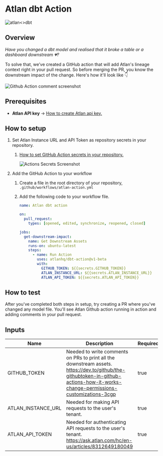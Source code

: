 # Atlan dbt Action

![atlan<>dbt](https://user-images.githubusercontent.com/14099191/209542321-54d5557e-8abf-4d9a-9f6d-dcacb856f25f.png)

## Overview

*Have you changed a dbt model and realised that it broke a table or a dashboard downstream 💔?*

To solve that, we’ve created a GitHub action that will add Atlan's lineage context right in your pull request. So before
merging the PR, you know the downstream impact of the change. Here's how it'll look like 👇

![Github Action comment screenshot](https://iili.io/HI7d0zB.png)

## Prerequisites

- **Atlan API key** → [How to create Atlan api key.](https://ask.atlan.com/hc/en-us/articles/8312649180049)

## How to setup

1. Set Atlan Instance URL and API Token as repository secrets in your repository.
    1. [How to set GitHub Action secrets in your repository.](https://github.com/Azure/actions-workflow-samples/blob/master/assets/create-secrets-for-GitHub-workflows.md#creating-secrets)

       ![Actions Secrets Screenshot](https://iili.io/HI7gfx2.png)

2. Add the GitHub Action to your workflow
    1. Create a file in the root directory of your repository, `.github/workflows/atlan-action.yml`
    2. Add the following code to your workflow file.

        ```yaml
        name: Atlan dbt action
        
        on:
          pull_request:
            types: [opened, edited, synchronize, reopened, closed]
        
        jobs:
          get-downstream-impact:
            name: Get Downstream Assets
            runs-on: ubuntu-latest
            steps:
              - name: Run Action
                uses: atlanhq/dbt-action@v1-beta
                with:
                  GITHUB_TOKEN: ${{secrets.GITHUB_TOKEN}}
                  ATLAN_INSTANCE_URL: ${{secrets.ATLAN_INSTANCE_URL}}
                  ATLAN_API_TOKEN: ${{secrets.ATLAN_API_TOKEN}}
        
        ```

## How to test

After you've completed both steps in setup, try creating a PR where you've changed any model file. You'll see Atlan
Github action running in action and adding comments in your pull request.

## Inputs

| Name               | Description                                                                                                                                                                     | Required |
|--------------------|---------------------------------------------------------------------------------------------------------------------------------------------------------------------------------|----------|
| GITHUB_TOKEN       | Needed to write comments on PRs to print all the downstream assets. https://dev.to/github/the-githubtoken-in-github-actions-how-it-works-change-permissions-customizations-3cgp | true     |
| ATLAN_INSTANCE_URL | Needed for making API requests to the user's tenant.                                                                                                                            | true     |
| ATLAN_API_TOKEN    | Needed for authenticating API requests to the user's tenant. https://ask.atlan.com/hc/en-us/articles/8312649180049                                                              | true     |
